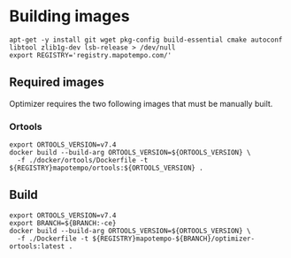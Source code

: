 # Building images

```
apt-get -y install git wget pkg-config build-essential cmake autoconf libtool zlib1g-dev lsb-release > /dev/null
export REGISTRY='registry.mapotempo.com/'
```

## Required images
Optimizer requires the two following images that must be manually built.

### Ortools

```
export ORTOOLS_VERSION=v7.4
docker build --build-arg ORTOOLS_VERSION=${ORTOOLS_VERSION} \
  -f ./docker/ortools/Dockerfile -t ${REGISTRY}mapotempo/ortools:${ORTOOLS_VERSION} .
```

## Build
```
export ORTOOLS_VERSION=v7.4
export BRANCH=${BRANCH:-ce}
docker build --build-arg ORTOOLS_VERSION=${ORTOOLS_VERSION} \
  -f ./Dockerfile -t ${REGISTRY}mapotempo-${BRANCH}/optimizer-ortools:latest .
```